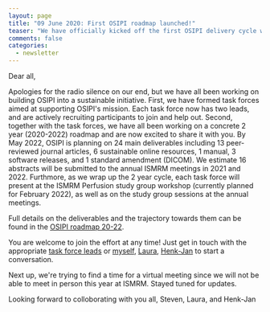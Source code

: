 ```yaml
---
layout: page
title: "09 June 2020: First OSIPI roadmap launched!"
teaser: "We have officially kicked off the first OSIPI delivery cycle with the launch of the 2020-22 Roadmap.."
comments: false
categories:
  - newsletter
---
```


Dear all,

Apologies for the radio silence on our end, but we have all been working on building OSIPI into a sustainable initiative. First, we have formed task forces aimed at supporting OSIPI's mission. Each task force now has two leads, and are actively recruiting participants to join and help out. Second, together with the task forces, we have all been working on a concrete 2 year (2020-2022) roadmap and are now excited to share it with you. By May 2022, OSIPI is planning on 24 main deliverables including 13 peer-reviewed journal articles, 6 sustainable online resources, 1 manual, 3 software releases, and 1 standard amendment (DICOM). We estimate 16 abstracts will be submitted to the annual ISMRM meetings in 2021 and 2022. Furthmore, as we wrap up the 2 year cycle, each task force will present at the ISMRM Perfusion study group workshop (currently planned for February 2022), as well as on the study group sessions at the annual meetings.

Full details on the deliverables and the trajectory towards them can be found in the [OSIPI roadmap 20-22](https://docs.google.com/document/d/e/2PACX-1vRbxX9ywttwQfd2hyj62h676RjEZ3YHZBIBTkUmEb2nqOmrRVd-PlWeL6nAsJ79akQpXHmtBIizJiOK/pub). 

You are welcome to join the effort at any time! Just get in touch with the appropriate [task force leads](https://www.osipi.org/emb/) or <a href="mailto:s.sourbron@sheffield.ac.uk">myself</a>, <a href="mailto:laura.bell@barrowneuro.org">Laura</a>, <a href="mailto:henkjanmutsaerts@gmail.com">Henk-Jan</a> to start a conversation. 

Next up, we're trying to find a time for a virtual meeting since we will not be able to meet in person this year at ISMRM. Stayed tuned for updates. 

Looking forward to colloborating with you all,
Steven, Laura, and Henk-Jan


